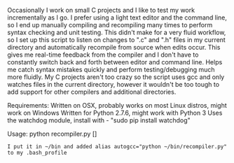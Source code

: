 Occasionally I work on small C projects and I like to test my work incrementally as I go.  I prefer using a light text editor and the command line, so I end up manually compiling and recompiling many times to perform syntax checking and unit testing.  This didn't make for a very fluid workflow, so I set up this script to listen on changes to ".c" and ".h" files in my current directory and automatically recompile from source when edits occur.  This gives me real-time feedback from the compiler and I don't have to constantly switch back and forth between editor and command line.  Helps me catch syntax mistakes quickly and perform testing/debugging much more fluidly.  My C projects aren't too crazy so the script uses gcc and only watches files in the current directory, however it wouldn't be too tough to add support for other compilers and additional directories.


Requirements:
	Written on OSX, probably works on most Linux distros, might work on Windows
	Written for Python 2.7.6, might work with Python 3
	Uses the watchdog module, install with - "sudo pip install watchdog"


Usage:
	python recompiler.py <executable-name> [<compiler-flags>]

	I put it in ~/bin and added alias autogcc="python ~/bin/recompiler.py" to my .bash_profile 